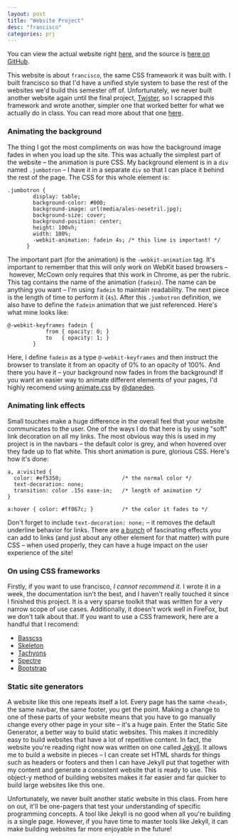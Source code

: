 ```yaml
---
layout: post
title: "Website Project"
desc: "francisco"
categories: prj
---
```


You can view the actual website right <a href="http://taz.harding.edu/~khuggins/website/">here</a>, and the source is <a href="https://github.com/kjhx-hw/website">here on GitHub</a>.

This website is about `francisco`, the same CSS framework it was built with. I built francisco so that I'd have a unified style system to base the rest of the websites we'd build this semester off of. Unfortunately, we never built another website again until the final project, [Twister](#), so I scrapped *this* framework and wrote another, simpler one that worked better for what we actually do in class. You can read more about that one [here](/~khuggins/site/git/sharing-grund.html).

### Animating the background
The thing I got the most compliments on was how the background image fades in when you load up the site. This was actually the simplest part of the website – the animation is pure CSS. My background element is in a `div` named `.jumbotron` – I have it in a separate `div` so that I can place it behind the rest of the page. The CSS for this whole element is:
```
.jumbotron {
        display: table;
        background-color: #000;
        background-image: url(media/ales-nesetril.jpg);
        background-size: cover;
        background-position: center;
        height: 100vh;
        width: 100%;
        -webkit-animation: fadein 4s; /* this line is important! */
      }
```

The important part (for the animation) is the `-webkit-animation` tag. It's important to remember that this will only work on WebKit based browsers – however, McCown only requires that this work in Chrome, as per the rubric. This tag contains the name of the animation (`fadein`). The name can be anything you want – I'm using `fadein` to maintain readability. The next piece is the length of time to perform it (`4s`). After this `.jumbotron` definition, we also have to define the `fadein` animation that we just referenced. Here's what mine looks like:
```
@-webkit-keyframes fadein {
            from { opacity: 0; }
            to   { opacity: 1; }
        }
```

Here, I define `fadein` as a type `@-webkit-keyframes` and then instruct the browser to translate it from an opacity of 0% to an opacity of 100%. And there you have it – your background now fades in from the background! If you want an easier way to animate different elements of your pages, I'd highly recomend using [animate.css](https://daneden.github.io/animate.css/) by [@daneden](https://github.com/daneden).

### Animating link effects
Small touches make a huge difference in the overall feel that your website communicates to the user. One of the ways I do that here is by using "soft" link decoration on all my links. The most obvious way this is used in my project is in the navbars – the default color is grey, and when hovered over they fade up to flat white. This short animation is pure, glorious CSS. Here's how it's done:
```
a, a:visited {
  color: #ef5350;                   /* the normal color */
  text-decoration: none;
  transition: color .15s ease-in;   /* length of animation */
}

a:hover { color: #ff867c; }         /* the color it fades to */
```

Don't forget to include `text-decoration: none;` – it removes the default underline behavior for links. There are [a bunch](https://codemyui.com/tag/link/) of fascinating effects you can add to links (and just about any other element for that matter) with pure CSS – when used properly, they can have a huge impact on the user experience of the site!

### On using CSS frameworks
Firstly, if you want to use francisco, *I cannot recommend it*. I wrote it in a week, the documentation isn't the best, and I haven't really touched it since I finished this project. It is a very sparse toolkit that was written for a very narrow scope of use cases. Additionally, it doesn't work well in FireFox, but we don't talk about that. If you want to use a CSS framework, here are a handful that I recomend:
* [Basscss]()
* [Skeleton]()
* [Tachyons]()
* [Spectre]()
* [Bootstrap]()

### Static site generators
A website like this one repeats itself a lot. Every page has the same `<head>`, the same navbar, the same footer, you get the point. Making a change to one of these parts of your website means that you have to go manually change every other page in your site – it's a huge pain. Enter the Static Site Generator, a better way to build static websites. This makes it incredibly easy to build websites that have a lot of repetitive content. In fact, the website you're reading right now was written on one called [Jekyll](https://jekyllrb.com). It allows me to build a website in pieces – I can create set HTML shards for things such as headers or footers and then I can have Jekyll put that together with my content and generate a consistent website that is ready to use. This object-y method of building websites makes it far easier and far quicker to build large websites like this one.

Unfortunately, we never built another static website in this class. From here on out, it'll be one-pagers that test your understanding of specific programming concepts. A tool like Jekyll is no good when all you're building is a single page. However, if you have time to master tools like Jekyll, it can make building websites far more enjoyable in the future!
